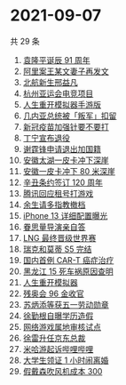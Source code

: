 # 2021-09-07

共 29 条

<!-- BEGIN -->
<!-- 最后更新时间 Tue Sep 07 2021 17:12:35 GMT+0800 (China Standard Time) -->

1. [袁隆平诞辰 91 周年](https://www.zhihu.com/search?q=袁隆平)
1. [阿里案王某文妻子再发文](https://www.zhihu.com/search?q=王某文妻子)
1. [北航新生邢益凡](https://www.zhihu.com/search?q=邢益凡)
1. [杭州亚运会电竞项目](https://www.zhihu.com/search?q=亚运会)
1. [人生重开模拟器手游版](https://www.zhihu.com/search?q=人生重开模拟器)
1. [几内亚总统被「叛军」扣留](https://www.zhihu.com/search?q=几内亚)
1. [新冠疫苗加强针要不要打](https://www.zhihu.com/search?q=新冠疫苗加强针)
1. [丁宁宣布退役](https://www.zhihu.com/search?q=丁宁)
1. [谢霆锋申请退出加国籍](https://www.zhihu.com/search?q=谢霆锋)
1. [安徽太湖一皮卡冲下深崖](https://www.zhihu.com/search?q=安徽皮卡)
1. [安徽一皮卡冲下 80 米深崖](https://www.zhihu.com/search?q=安徽太湖)
1. [辛丑条约签订 120 周年](https://www.zhihu.com/search?q=辛丑条约)
1. [腾讯回应租号打游戏](https://www.zhihu.com/search?q=腾讯游戏)
1. [余生请多指教撤档](https://www.zhihu.com/search?q=余生请多指教)
1. [iPhone 13 详细配置曝光](https://www.zhihu.com/search?q=iPhone13)
1. [眷思量导演亲自答](https://www.zhihu.com/search?q=眷思量)
1. [LNG 最终晋级世界赛](https://www.zhihu.com/search?q=lng)
1. [瑞克和莫蒂 S5 完结](https://www.zhihu.com/search?q=瑞克和莫蒂)
1. [国内首例 CAR-T 癌症治疗](https://www.zhihu.com/search?q=CAR-T)
1. [黑龙江 15 死车祸原因查明](https://www.zhihu.com/search?q=黑龙江车祸)
1. [人生重开模拟器](https://www.zhihu.com/search?q=人生重开模拟器)
1. [残奥会 96 金收官](https://www.zhihu.com/search?q=东京残奥会)
1. [苏炳添等获五一劳动勋章](https://www.zhihu.com/search?q=五一劳动勋章)
1. [徐勤根自曝学历造假](https://www.zhihu.com/search?q=人类高质量男性)
1. [网络游戏属地审核试点](https://www.zhihu.com/search?q=网络游戏)
1. [徐雷升任京东总裁](https://www.zhihu.com/search?q=京东)
1. [米哈游起诉哔哩哔哩](https://www.zhihu.com/search?q=哔哩哔哩)
1. [大学生领证 1 小时闹离婚](https://www.zhihu.com/search?q=大学生领证)
1. [假戴森吹风机成本 300](https://www.zhihu.com/search?q=戴森吹风机)

<!-- END -->
